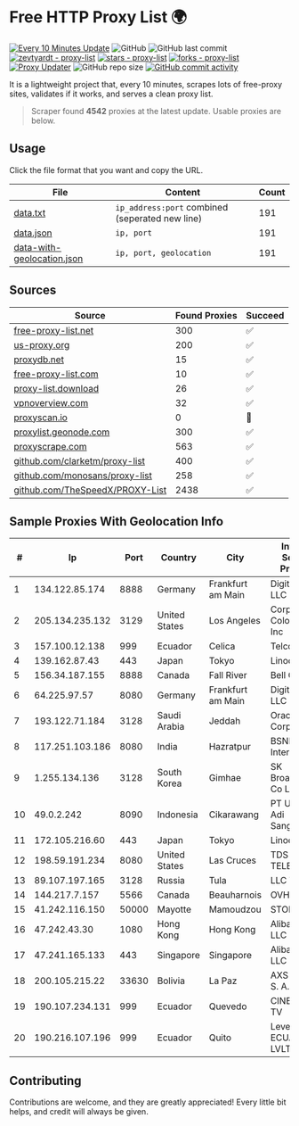 
# Free HTTP Proxy List 🌍

[![Every 10 Minutes Update](https://github.com/mertguvencli/http-proxy-list/actions/workflows/main.yml/badge.svg?branch=main)](https://github.com/mertguvencli/http-proxy-list/actions/workflows/main.yml)
![GitHub](https://img.shields.io/github/license/mertguvencli/http-proxy-list)
![GitHub last commit](https://img.shields.io/github/last-commit/mertguvencli/http-proxy-list)
[![zevtyardt - proxy-list](https://img.shields.io/static/v1?label=zevtyardt&message=proxy-list&color=blue&logo=github)](https://github.com/zevtyardt/proxy-list "Go to GitHub repo")
[![stars - proxy-list](https://img.shields.io/github/stars/zevtyardt/proxy-list?style=social)](https://github.com/zevtyardt/proxy-list)
[![forks - proxy-list](https://img.shields.io/github/forks/zevtyardt/proxy-list?style=social)](https://github.com/zevtyardt/proxy-list)
[![Proxy Updater](https://github.com/zevtyardt/proxy-list/workflows/Proxy%20Updater/badge.svg)](https://github.com/zevtyardt/proxy-list/actions?query=workflow:"Proxy+Updater")
![GitHub repo size](https://img.shields.io/github/repo-size/zevtyardt/proxy-list)
[![GitHub commit activity](https://img.shields.io/github/commit-activity/m/zevtyardt/proxy-list?logo=commits)](https://github.com/zevtyardt/proxy-list/commits/main)

It is a lightweight project that, every 10 minutes, scrapes lots of free-proxy sites, validates if it works, and serves a clean proxy list.

> Scraper found **4542** proxies at the latest update. Usable proxies are below.

## Usage

Click the file format that you want and copy the URL.

|File|Content|Count|
|----|-------|-----|
|[data.txt](https://raw.githubusercontent.com/mertguvencli/http-proxy-list/main/proxy-list/data.txt)|`ip_address:port` combined (seperated new line)|191|
|[data.json](https://raw.githubusercontent.com/mertguvencli/http-proxy-list/main/proxy-list/data.json)|`ip, port`|191|
|[data-with-geolocation.json](https://raw.githubusercontent.com/mertguvencli/http-proxy-list/main/proxy-list/data-with-geolocation.json)|`ip, port, geolocation`|191|

## Sources

|Source|Found Proxies|Succeed|
|------|-------------|-------|
|[free-proxy-list.net](https://free-proxy-list.net)|300|✅|
|[us-proxy.org](https://www.us-proxy.org)|200|✅|
|[proxydb.net](http://proxydb.net)|15|✅|
|[free-proxy-list.com](https://free-proxy-list.com/?page=&port=&type%5B%5D=http&type%5B%5D=https&up_time=0&search=Search)|10|✅|
|[proxy-list.download](https://www.proxy-list.download/HTTP)|26|✅|
|[vpnoverview.com](https://vpnoverview.com/privacy/anonymous-browsing/free-proxy-servers)|32|✅|
|[proxyscan.io](https://www.proxyscan.io)|0|🚫|
|[proxylist.geonode.com](https://proxylist.geonode.com/api/proxy-list?limit=300&page=1&sort_by=lastChecked&sort_type=desc&protocols=http,https)|300|✅|
|[proxyscrape.com](https://api.proxyscrape.com/v2/?request=displayproxies&protocol=http&timeout=10000&country=all&ssl=all&anonymity=all)|563|✅|
|[github.com/clarketm/proxy-list](https://raw.githubusercontent.com/clarketm/proxy-list/master/proxy-list-raw.txt)|400|✅|
|[github.com/monosans/proxy-list](https://raw.githubusercontent.com/monosans/proxy-list/main/proxies/http.txt)|258|✅|
|[github.com/TheSpeedX/PROXY-List](https://raw.githubusercontent.com/TheSpeedX/PROXY-List/master/http.txt)|2438|✅|


## Sample Proxies With Geolocation Info

|#|Ip|Port|Country|City|Internet Service Provider|
|-|--|----|-------|----|-------------------------|
|1|134.122.85.174|8888|Germany|Frankfurt am Main|DigitalOcean, LLC|
|2|205.134.235.132|3129|United States|Los Angeles|Corporate Colocation Inc|
|3|157.100.12.138|999|Ecuador|Celica|Telconet S.A|
|4|139.162.87.43|443|Japan|Tokyo|Linode, LLC|
|5|156.34.187.155|8888|Canada|Fall River|Bell Canada|
|6|64.225.97.57|8080|Germany|Frankfurt am Main|DigitalOcean, LLC|
|7|193.122.71.184|3128|Saudi Arabia|Jeddah|Oracle Corporation|
|8|117.251.103.186|8080|India|Hazratpur|BSNL Internet|
|9|1.255.134.136|3128|South Korea|Gimhae|SK Broadband Co Ltd|
|10|49.0.2.242|8090|Indonesia|Cikarawang|PT Usaha Adi Sanggoro|
|11|172.105.216.60|443|Japan|Tokyo|Linode, LLC|
|12|198.59.191.234|8080|United States|Las Cruces|TDS TELECOM|
|13|89.107.197.165|3128|Russia|Tula|LLC TK Altair|
|14|144.217.7.157|5566|Canada|Beauharnois|OVH SAS|
|15|41.242.116.150|50000|Mayotte|Mamoudzou|STOI-block1|
|16|47.242.43.30|1080|Hong Kong|Hong Kong|Alibaba.com LLC|
|17|47.241.165.133|443|Singapore|Singapore|Alibaba.com LLC|
|18|200.105.215.22|33630|Bolivia|La Paz|AXS Bolivia S. A.|
|19|190.107.234.131|999|Ecuador|Quevedo|CINECABLE TV|
|20|190.216.107.196|999|Ecuador|Quito|Level 3 ECUADOR LVLT S.A|



## Contributing

Contributions are welcome, and they are greatly appreciated! Every
little bit helps, and credit will always be given.

